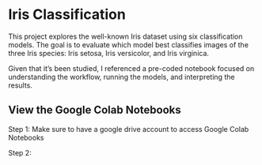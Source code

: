 # Iris Classification
This project explores the well-known Iris dataset using six classification models. The goal is to evaluate which model best classifies images of the three Iris species: Iris setosa, Iris versicolor, and Iris virginica.

Given that it’s been studied, I referenced a pre-coded notebook focused on understanding the workflow, running the models, and interpreting the results. 

## View the Google Colab Notebooks 
Step 1: Make sure to have a google drive account to access Google Colab Notebooks 

Step 2: 
